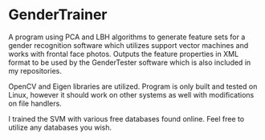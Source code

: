 GenderTrainer
=============

A program using PCA and LBH algorithms to generate feature sets for a gender recognition software which utilizes support vector machines and works with frontal face photos. Outputs the feature properties in XML format to be used by the GenderTester software which is also included in my repositories. 

OpenCV and Eigen libraries are utilized. Program is only built and tested on Linux, however it should work on other systems as well with modifications on file handlers.

I trained the SVM with various free databases found online. Feel free to utilize any databases you wish.